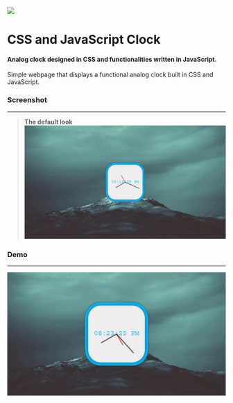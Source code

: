 ![](https://i.ytimg.com/vi/xu87YWbr4X0/maxresdefault.jpg) 
# CSS and JavaScript Clock

#### Analog clock designed in CSS and functionalities written in JavaScript.

Simple webpage that displays a functional analog clock built in CSS and JavaScript.

### Screenshot
---
> **The default look**
![Static Page](assets/sample.png)

### Demo
---
![Clock in action!](assets/demo.gif)